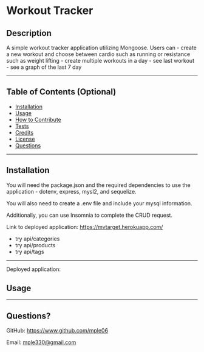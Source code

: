 # Workout Tracker

## Description

A simple workout tracker application utilizing Mongoose. 
Users can 
    - create a new workout and choose between cardio such as running or resistance such as weight lifting
    - create multiple workouts in a day
    - see last workout
    - see a graph of the last 7 day
    
---

## Table of Contents (Optional)

- [Installation](#installation)
- [Usage](#usage)
- [How to Contribute](#contribute)
- [Tests](#tests)
- [Credits](#credits)
- [License](#license)
- [Questions](#questions)

---

## Installation

You will need the package.json and the required dependencies to use the application - dotenv, express, mysl2, and sequelize.

You will also need to create a .env file and include your mysql information.

Additionally, you can use Insomnia to complete the CRUD request.

Link to deployed application:
https://mvtarget.herokuapp.com/
 - try api/categories
 - try api/products
 - try api/tags

---

Deployed application:


## Usage


---

## Questions?

GitHub: https://www.github.com/mple06

Email: mple330@gmail.com